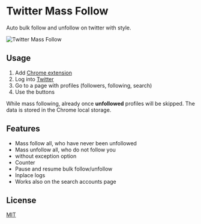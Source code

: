 # Twitter Mass Follow

Auto bulk follow and unfollow on twitter with style.

![Twitter Mass Follow](https://github.com/tlemens/twitter-mass-follow/blob/master/icon128.png)

## Usage

1. Add [Chrome extension](https://chrome.google.com/webstore/detail/twitter-mass-follow/lfmanfkmmgfigbnjibfemdnnfjboficn) 
2. Log into [Twitter](https://twitter.com)
3. Go to a page with profiles (followers, following, search)
4. Use the buttons

While mass following, already once **unfollowed** profiles will be skipped. The data is stored in the Chrome local storage.

## Features

* Mass follow all, who have never been unfollowed
* Mass unfollow all, who do not follow you
* without exception option
* Counter
* Pause and resume bulk follow/unfollow
* Inplace logs
* Works also on the search accounts page

## License

[MIT](http://clemenst.mit-license.org)
